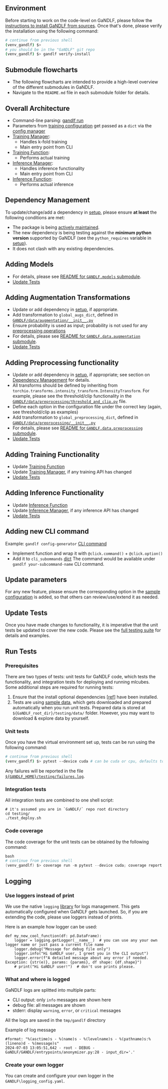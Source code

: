 ## Environment

Before starting to work on the code-level on GaNDLF, please follow the [instructions to install GaNDLF from sources](./setup.md#install-from-sources). Once that's done, please verify the installation using the following command:

```bash
# continue from previous shell
(venv_gandlf) $> 
# you should be in the "GaNDLF" git repo
(venv_gandlf) $> gandlf verify-install
```


## Submodule flowcharts

- The following flowcharts are intended to provide a high-level overview of the different submodules in GaNDLF. 
- Navigate to the `README.md` file in each submodule folder for details.

## Overall Architecture

- Command-line parsing: [gandlf run](https://github.com/mlcommons/GaNDLF/blob/master/GANDLF/entrypoints/run.py)
- Parameters from [training configuration](https://github.com/mlcommons/GaNDLF/blob/master/samples/config_all_options.yaml) get passed as a `dict` via the [config manager](https://github.com/mlcommons/GaNDLF/blob/master/GANDLF/config_manager.py)
- [Training Manager](https://github.com/mlcommons/GaNDLF/blob/master/GANDLF/training_manager.py): 
    - Handles k-fold training 
    - Main entry point from CLI
- [Training Function](https://github.com/mlcommons/GaNDLF/blob/master/GANDLF/compute/training_loop.py): 
    - Performs actual training
- [Inference Manager](https://github.com/mlcommons/GaNDLF/blob/master/GANDLF/inference_manager.py): 
    - Handles inference functionality 
    - Main entry point from CLI
- [Inference Function](https://github.com/mlcommons/GaNDLF/blob/master/GANDLF/compute/inference_loop.py): 
    - Performs actual inference


## Dependency Management

To update/change/add a dependency in [setup](https://github.com/mlcommons/GaNDLF/blob/master/setup.py), please ensure **at least** the following conditions are met:

- The package is being [actively maintained](https://opensource.com/life/14/1/evaluate-sustainability-open-source-project).
- The new dependency is being testing against the **minimum python version** supported by GaNDLF (see the `python_requires` variable in [setup](https://github.com/mlcommons/GaNDLF/blob/master/setup.py)).
- It does not clash with any existing dependencies.

## Adding Models

- For details, please see [README for `GANDLF.models` submodule](https://github.com/mlcommons/GaNDLF/blob/master/GANDLF/models/Readme.md).
- [Update Tests](#update-tests)


## Adding Augmentation Transformations

- Update or add dependency in [setup](https://github.com/mlcommons/GaNDLF/blob/master/setup.py), if appropriate.
- Add transformation to `global_augs_dict`, defined in [`GANDLF/data/augmentation/__init__.py`](https://github.com/mlcommons/GaNDLF/blob/master/GANDLF/data/augmentation/__init__.py)
- Ensure probability is used as input; probability is not used for any [preprocessing operations](https://github.com/mlcommons/GaNDLF/tree/master/GANDLF/data/preprocessing)
- For details, please see [README for `GANDLF.data.augmentation` submodule](https://github.com/mlcommons/GaNDLF/blob/master/GANDLF/data/augmentation/README.md).
- [Update Tests](#update-tests)


## Adding Preprocessing functionality

- Update or add dependency in [setup](https://github.com/mlcommons/GaNDLF/blob/master/setup.py), if appropriate; see section on [Dependency Management](#dependency-management) for details.
- All transforms should be defined by inheriting from `torchio.transforms.intensity_transform.IntensityTransform`. For example, please see the threshold/clip functionality in the [`GANDLF/data/preprocessing/threshold_and_clip.py`](https://github.com/mlcommons/GaNDLF/blob/master/GANDLF/data/preprocessing/threshold_and_clip.py) file.
- Define each option in the configuration file under the correct key (again, see threshold/clip as examples)
- Add transformation to `global_preprocessing_dict`, defined in [`GANDLF/data/preprocessing/__init__.py`](https://github.com/mlcommons/GaNDLF/blob/master/GANDLF/data/preprocessing/__init__.py)
- For details, please see [README for `GANDLF.data.preprocessing` submodule](https://github.com/mlcommons/GaNDLF/blob/master/GANDLF/data/preprocessing/README.md).
- [Update Tests](#update-tests)


## Adding Training Functionality

- Update [Training Function](https://github.com/mlcommons/GaNDLF/blob/master/GANDLF/compute/training_loop.py)
- Update [Training Manager](https://github.com/mlcommons/GaNDLF/blob/master/GANDLF/training_manager.py), if any training API has changed
- [Update Tests](#update-tests)


## Adding Inference Functionality

- Update [Inference Function](https://github.com/mlcommons/GaNDLF/blob/master/GANDLF/compute/inference_loop.py)
- Update [Inference Manager](https://github.com/mlcommons/GaNDLF/blob/master/GANDLF/inference_manager.py), if any inference API has changed
- [Update Tests](#update-tests)

## Adding new CLI command
Example: `gandlf config-generator` [CLI command](https://github.com/mlcommons/GaNDLF/blob/master/GANDLF/entrypoints/config_generator.py)
- Implement function and wrap it with `@click.command()` + `@click.option()`
- Add it to `cli_subommands` [dict](https://github.com/mlcommons/GaNDLF/blob/master/GANDLF/entrypoints/subcommands.py)
The command would be available under `gandlf your-subcommand-name` CLI command.

## Update parameters

For any new feature, please ensure the corresponding option in the [sample configuration](https://github.com/mlcommons/GaNDLF/blob/master/samples/sample_training.yaml) is added, so that others can review/use/extend it as needed.


## Update Tests

Once you have made changes to functionality, it is imperative that the unit tests be updated to cover the new code. Please see the [full testing suite](https://github.com/mlcommons/GaNDLF/blob/master/testing/test_full.py) for details and examples.


## Run Tests

### Prerequisites

There are two types of tests: unit tests for GaNDLF code, which tests the functionality, and integration tests for deploying and running mlcubes. Some additional steps are required for running tests:

1. Ensure that the install optional dependencies [[ref](https://mlcommons.github.io/GaNDLF/setup/#optional-dependencies)] have been installed.
2. Tests are using [sample data](https://drive.google.com/uc?id=1c4Yrv-jnK6Tk7Ne1HmMTChv-4nYk43NT), which gets downloaded and prepared automatically when you run unit tests. Prepared data is stored at `${GaNDLF_root_dir}/testing/data/` folder. However, you may want to download & explore data by yourself.

### Unit tests

Once you have the virtual environment set up, tests can be run using the following command:

```bash
# continue from previous shell
(venv_gandlf) $> pytest --device cuda # can be cuda or cpu, defaults to cpu
```

Any failures will be reported in the file [`${GANDLF_HOME}/testing/failures.log`](https://github.com/mlcommons/GaNDLF/blob/5030ff83a38947c1583b58a08598308886ee9a0a/testing/conftest.py#L25).

### Integration tests

All integration tests are combined to one shell script:

```shell
# it's assumed you are in `GaNDLF/` repo root directory
cd testing/
./test_deploy.sh
```

### Code coverage

The code coverage for the unit tests can be obtained by the following command:

```powershell
bash
# continue from previous shell
(venv_gandlf) $> coverage run -m pytest --device cuda; coverage report -m
```
## Logging

### Use loggers instead of print
We use the native `logging` [library](https://docs.python.org/3/library/logging.html) for logs management. This gets automatically configured when GaNDLF gets launched. So, if you are extending the code, please use loggers instead of prints.

Here is an example how logger can be used:

```
def my_new_cool_function(df: pd.DataFrame):
    logger = logging.getLogger(__name__)  # you can use any your own logger name or just pass a current file name
    logger.debug("Message for debug file only")
    logger.info("Hi GaNDLF user, I greet you in the CLI output")
    logger.error(f"A detailed message about any error if needed. Exception: {str(e)}, params: {params}, df shape: {df.shape}")
    # print("Hi GaNDLF user!")  # don't use prints please.
```

### What and where is logged

GaNDLF logs are splitted into multiple parts:
- CLI output: only `info` messages are shown here
- debug file: all messages are shown 
- stderr: display `warning`, `error`, or `critical` messages

All the logs are saved in the `tmp/gandlf` directory

Example of log message
```
#format: "%(asctime)s - %(name)s - %(levelname)s - %(pathname)s:%(lineno)d - %(message)s"
2024-07-03 13:05:51,642 - root - DEBUG - GaNDLF/GANDLF/entrypoints/anonymizer.py:28 - input_dir='.'
```

### Create your own logger
You can create and configure your own logger in the `GANDLF\logging_config.yaml`.



